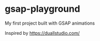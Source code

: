 # gsap-playground
My first project built with GSAP animations 

Inspired by https://duallstudio.com/
